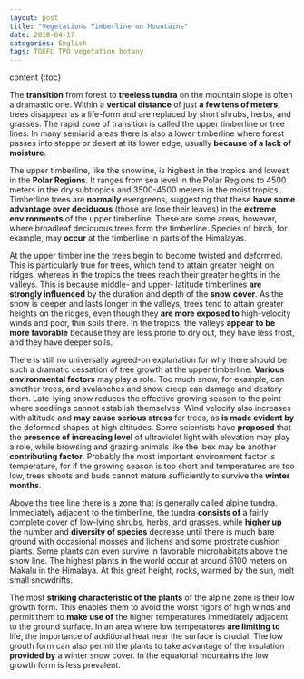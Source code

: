 ```yaml
--- 
layout: post 
title: "Vegetations Timberline on Mountains" 
date: 2018-04-17
categories: English 
tags: TOEFL TPO vegetation botany
---
```


content {:toc}

The **transition** from forest to **treeless tundra** on the mountain slope is often a dramastic one. Within a **vertical distance** of just **a few tens of meters**, trees disappear as a life-form and are replaced by short shrubs, herbs, and grasses. The rapid zone of transition is called the upper timberline or tree lines. In many semiarid areas there is also a lower timberline where forest passes into steppe or desert at its lower edge, usually **because of a lack of moisture**.

The upper timberline, like the snowline, is highest in the tropics and lowest in the **Polar Regions**. It ranges from sea level in the Polar Regions to 4500 meters in the dry subtropics and 3500-4500 meters in the moist tropics. Timberline trees are **normally** evergreens, suggesting that these **have some advantage over deciduous** (those are lose their leaves) in the **extreme environments** of the upper timberline. These are some areas, however, where broadleaf deciduous trees form the timberline. Species of birch, for example, may **occur** at the timberline in parts of the Himalayas.

At the upper timberline the trees begin to become twisted and deformed. This is particularly true for trees, which tend to attain greater height on ridges, whereas in the tropics the trees reach their greater heights in the valleys. This is because middle- and upper- latitude timberlines **are strongly influenced** by the duration and depth of the **snow cover**. As the snow is deeper and lasts longer in the valleys, trees tend to attain greater heights on the ridges, even though they **are more exposed to** high-velocity winds and poor, thin soils there. In the tropics, the valleys **appear to be more favorable** because they are less prone to dry out, they have less frost, and they have deeper soils.

There is still no universally agreed-on explanation for why there should be such a dramatic cessation of tree growth at the upper timberline. **Various environmental factors** may play a role. Too much snow, for example, can smother trees, and avalanches and snow creep can damage and destory them. Late-lying snow reduces the effective growing season to the point where seedlings cannot establish themselves. Wind velocity also increases with altitude and **may cause serious stress** for trees, as **is made evident by** the deformed shapes at high altitudes. Some scientists have **proposed** that the **presence of increasing level** of ultraviolet light with elevation may play a role, while browsing and grazing animals like the ibex may be another **contributing factor**. Probably the most important environment factor is temperature, for if the growing season is too short and temperatures are too low, trees shoots and buds cannot mature sufficiently to survive the **winter months**.

Above the tree line there is a zone that is generally called alpine tundra. Immediately adjacent to the timberline, the tundra **consists of** a fairly complete cover of low-lying shrubs, herbs, and grasses, while **higher up** the number and **diversity of species** decrease until there is much bare ground with occasional mosses and lichens and some prostrate cushion plants. Some plants can even survive in favorable microhabitats above the snow line. The highest plants in the world occur at around 6100 meters on Makalu in the Himalaya. At this great height, rocks, warmed by the sun, melt small snowdrifts.

The most **striking characteristic of the plants** of the alpine zone is their low growth form. This enables them to avoid the worst rigors of high winds and permit them to **make use of** the higher temperatures immediately adjacent to the ground surface. In an area where low temperatures **are limiting to** life, the importance of additional heat near the surface is crucial. The low grouth form can also permit the plants to take advantage of the insulation **provided by** a winter snow cover. In the equatorial mountains the low growth form is less prevalent.

